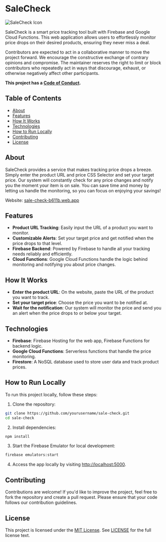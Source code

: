 # SaleCheck
![SaleCheck Icon](https://sale-check-b611b.web.app/assets/favicon.png)

SaleCheck is a smart price tracking tool built with Firebase and Google Cloud Functions. This web application allows users to effortlessly monitor price drops on their desired products, ensuring they never miss a deal.

Contributors are expected to act in a collaborative manner to move the project forward. We encourage the constructive exchange of contrary opinions and compromise. The maintainer reserves the right to limit or block contributors who repeatedly act in ways that discourage, exhaust, or otherwise negatively affect other participants.

**This project has a [Code of Conduct](./CODE_OF_CONDUCT.md).**

## Table of Contents
- [About](#about)
- [Features](#features)
- [How It Works](#how-it-works)
- [Technologies](#technologies)
- [How to Run Locally](#how-to-run-locally)
- [Contributing](#contributing)
- [License](#license)

## About
SaleCheck provides a service that makes tracking price drops a breeze. Simply enter the product URL and price CSS Selector and set your target price. Our system will constantly check for any price changes and notify you the moment your item is on sale. You can save time and money by letting us handle the monitoring, so you can focus on enjoying your savings!

Website: [sale-check-b611b.web.app](sale-check-b611b.web.app)


## Features
- **Product URL Tracking**: Easily input the URL of a product you want to monitor.
- **Customizable Alerts**: Set your target price and get notified when the price drops to that level.
- **Firebase Backend**: Powered by Firebase to handle all your tracking needs reliably and efficiently.
- **Cloud Functions**: Google Cloud Functions handle the logic behind monitoring and notifying you about price changes.

## How It Works
- **Enter the product URL**: On the website, paste the URL of the product you want to track.
- **Set your target price**: Choose the price you want to be notified at.
- **Wait for the notification**: Our system will monitor the price and send you an alert when the price drops to or below your target.

## Technologies
- **Firebase**: Firebase Hosting for the web app, Firebase Functions for backend logic.
- **Google Cloud Functions**: Serverless functions that handle the price monitoring.
- **Firestore**: A NoSQL database used to store user data and track product prices.

## How to Run Locally
To run this project locally, follow these steps:

1. Clone the repository:
```bash
git clone https://github.com/yourusername/sale-check.git
cd sale-check
```

2. Install dependencies:
```bash
npm install
```

3. Start the Firebase Emulator for local development:
```bash
firebase emulators:start
```

4. Access the app locally by visiting [http://localhost:5000](http://localhost:5000).

## Contributing
Contributions are welcome! If you'd like to improve the project, feel free to fork the repository and create a pull request. Please ensure that your code follows our contribution guidelines.

## License
This project is licensed under the [MIT License](https://opensource.org/licenses/MIT). See [LICENSE](./LICENSE) for the full
license text. 
